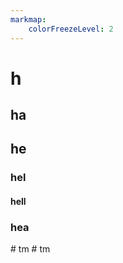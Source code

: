 ```yaml
---
markmap:
    colorFreezeLevel: 2
---
```


# h
## ha
## he
### hel
#### hell
### hea
#   t m  
 #   t m  
 